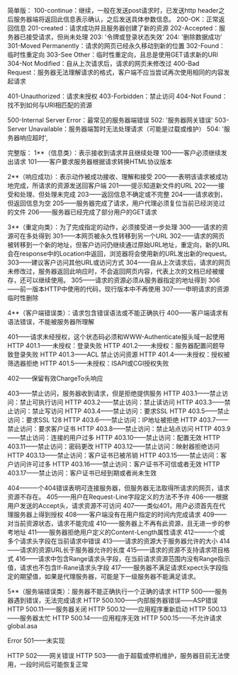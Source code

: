 简单版：
100-continue：继续，一般在发送post请求时，已发送http header之后服务器端将返回此信息表示确认，之后发送具体参数信息。
200-OK：正常返回信息
201-created：请求成功并且服务器创建了新的资源
202-Accepted：服务器已接受请求，但尚未处理
203: '令牌或登录状态失效'
204: '删除数据成功'
301-Moved Permanently：请求的网页已经永久移动到新的位置
302-Found：临时性重定向
303-See Other：临时性重定向，且总是使用GET请求新的URI
304-Not Modified：自从上次请求后，请求的网页未修改过
400-Bad Request：服务器无法理解请求的格式，客户端不应当尝试再次使用相同的内容发起请求

401-Unauthorized：请求未授权
403-Forbidden：禁止访问
404-Not Found：找不到如何与URI相匹配的资源

500-Internal Server Error：最常见的服务器端错误
502: '服务器网关错误'
503-Server Unavailable：服务器端暂时无法处理请求（可能是过载或维护）
504: '服务器响应超时',

完整版：
1**（信息类）：表示接收到请求并且继续处理
100——客户必须继续发出请求
101——客户要求服务器根据请求转换HTML协议版本

2**（响应成功）：表示动作被成功接收、理解和接受
200——表明该请求被成功地完成，所请求的资源发送回客户端
201——提示知道新文件的URL
202——接受和处理、但处理未完成
203——返回信息不确定或不完整
204——请求收到，但返回信息为空
205——服务器完成了请求，用户代理必须复位当前已经浏览过的文件
206——服务器已经完成了部分用户的GET请求

3**（重定向类）：为了完成指定的动作，必须接受进一步处理
300——请求的资源可在多处得到
301——本网页被永久性转移到另一个URL
302——请求的网页被转移到一个新的地址，但客户访问仍继续通过原始URL地址，重定向，新的URL会在response中的Location中返回，浏览器将会使用新的URL发出新的request。
303——建议客户访问其他URL或访问方式
304——自从上次请求后，请求的网页未修改过，服务器返回此响应时，不会返回网页内容，代表上次的文档已经被缓存，还可以继续使用。
305——请求的资源必须从服务器指定的地址得到
306——前一版本HTTP中使用的代码，现行版本中不再使用
307——申明请求的资源临时性删除

4**（客户端错误类）：请求包含错误语法或不能正确执行
400——客户端请求有语法错误，不能被服务器所理解

401——请求未经授权，这个状态码必须和WWW-Authenticate报头域一起使用
HTTP 401.1——未授权：登录失败
HTTP 401.2——未授权：服务器配置问题导致登录失败
HTTP 401.3——ACL 禁止访问资源
HTTP 401.4——未授权：授权被筛选器拒绝
HTTP 401.5——未授权：ISAPI或CGI授权失败

402——保留有效ChargeTo头响应

403——禁止访问，服务器收到请求，但是拒绝提供服务
HTTP 403.1——禁止访问：禁止可执行访问
HTTP 403.2——禁止访问：禁止读访问
HTTP 403.3——禁止访问：禁止写访问
HTTP 403.4——禁止访问：要求SSL
HTTP 403.5——禁止访问：要求SSL 128
HTTP 403.6——禁止访问：IP地址被拒绝
HTTP 403.7——禁止访问：要求客户证书
HTTP 403.8——禁止访问：禁止站点访问
HTTP 403.9——禁止访问：连接的用户过多
HTTP 403.10——禁止访问：配置无效
HTTP 403.11——禁止访问：密码更改
HTTP 403.12——禁止访问：映射器拒绝访问
HTTP 403.13——禁止访问：客户证书已被吊销
HTTP 403.15——禁止访问：客户访问许可过多
HTTP 403.16——禁止访问：客户证书不可信或者无效
HTTP 403.17——禁止访问：客户证书已经到期或者尚未生效

404——一个404错误表明可连接服务器，但服务器无法取得所请求的网页，请求资源不存在。
405——用户在Request-Line字段定义的方法不予许
406——根据用户发送的Accept头，请求资源不可访问
407——类似401，用户必须首先在代理服务器上得到授权
408——客户端没有在用户指定的时间内完成请求
409——对当前资源状态，请求不能完成
410——服务器上不再有此资源，且无进一步的参考地址
411——服务器拒绝用户定义的Content-Length属性请求
412——一个或多个请求头字段在当前请求中错误
413——请求的资源大于服务器允许的大小
414——请求的资源URL长于服务器允许的长度
415——请求的资源不支持请求项目格式
416——请求中包含Range请求头字段，在当前请求资源范围内没有Range指示值，请求也不包含If-Rane请求头字段
417——服务器不满足请求Expect头字段指定的期望值，如果是代理服务器，可能是下一级服务器不能满足请求。

5**（服务端错误类）：服务器不能正确执行一个正确的请求
HTTP 500——服务器遇到错误，无法完成请求
HTTP 500.100——内部服务器错误——ASP错误
HTTP 500.11——服务器关闭
HTTP 500.12——应用程序重新启动
HTTP 500.13——服务器太忙
HTTP 500.14——应用程序无效
HTTP 500.15——不允许请求global.asa

Error 501——未实现

HTTP 502——网关错误
HTTP 503——由于超载或停机维护，服务器目前无法使用，一段时间后可能恢复正常